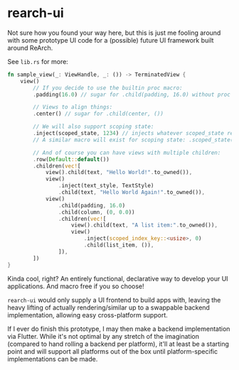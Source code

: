 # rearch-ui

Not sure how you found your way here, but this is just me fooling around with some prototype UI code
for a (possible) future UI framework built around ReArch.

See `lib.rs` for more:
```rust
fn sample_view(_: ViewHandle, _: ()) -> TerminatedView {
    view()
        // If you decide to use the builtin proc macro:
        .padding(16.0) // sugar for .child(padding, 16.0) without proc macro

        // Views to align things:
        .center() // sugar for .child(center, ())

        // We will also support scoping state:
        .inject(scoped_state, 1234) // injects whatever scoped_state returns into all descendants
        // A similar macro will exist for scoping state: .scoped_state(1234)

        // And of course you can have views with multiple children:
        .row(Default::default())
        .children(vec![
            view().child(text, "Hello World!".to_owned()),
            view()
                .inject(text_style, TextStyle)
                .child(text, "Hello World Again!".to_owned()),
            view()
                .child(padding, 16.0)
                .child(column, (0, 0.0))
                .children(vec![
                    view().child(text, "A list item:".to_owned()),
                    view()
                        .inject(scoped_index_key::<usize>, 0)
                        .child(list_item, ()),
                ]),
        ])
}
```
Kinda cool, right?
An entirely functional, declarative way to develop your UI applications.
And macro free if you so choose!

`rearch-ui` would only supply a UI frontend to build apps with,
leaving the heavy lifting of actually rendering/similar
up to a swappable backend implementation,
allowing easy cross-platform support.

If I ever do finish this prototype, I may then make a backend implementation via Flutter.
While it's not optimal by any stretch of the imagination
(compared to hand rolling a backend per platform),
it'll at least be a starting point and will support all platforms out of the box
until platform-specific implementations can be made.
